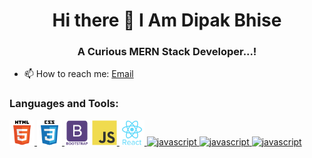 <h1 align="center">Hi there 👋 I Am Dipak Bhise </h1>

<h3 align="center">  A Curious MERN Stack Developer...! </h3>




<!-- - 🔭 I’m currently working on 
- 🌱 I’m currently 
- 👯 I’m looking to collaborate on ...
- 🤔 I’m looking for help with ...
- 💬 Ask me about ... -->
- 📫 How to reach me: <a href="mailto:dipakbhise420@gmail.com">Email</a> 

<h3 align="left">Languages and Tools:</h3>
<p align="left"> 
 <a href="https://www.djangoproject.com/" target="_blank"> <img src="https://raw.githubusercontent.com/devicons/devicon/master/icons/html5/html5-original-wordmark.svg" alt="html5" width="40" height="40"/> </a> <a href="https://www.adobe.com/in/products/illustrator.html" target="_blank"><img src="https://raw.githubusercontent.com/devicons/devicon/master/icons/css3/css3-original-wordmark.svg" alt="css3" width="40" height="40"/> </a> <img src="https://raw.githubusercontent.com/devicons/devicon/master/icons/bootstrap/bootstrap-plain-wordmark.svg" alt="bootstrap" width="40" height="40"/> </a> <a href="https://www.w3schools.com/css/" target="_blank"> <img src="https://raw.githubusercontent.com/devicons/devicon/master/icons/javascript/javascript-original.svg" alt="javascript" width="40" height="40"/> </a> <a href="https://reactjs.org/" target="_blank"> <img src="https://raw.githubusercontent.com/devicons/devicon/master/icons/react/react-original-wordmark.svg" alt="react" width="40" height="40"/>  <img src="https://img.shields.io/badge/Node.js-339933?style=for-the-badge&logo=nodedotjs&logoColor=white" alt="javascript" width="120" height="40"/> <img src="https://img.shields.io/badge/Express.js-000000?style=for-the-badge&logo=express&logoColor=white" alt="javascript" width="120" height="40"/> <img src="https://img.shields.io/badge/MongoDB-white?style=for-the-badge&logo=mongodb&logoColor=4EA94B" alt="javascript" width="120" height="40"/> </a> </p>
 
 


